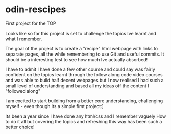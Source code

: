 # odin-rescipes

First project for the TOP

Looks like so far this project is set to challenge the topics Ive learnt and what I remember.

The goal of the project is to create a "recipe" html webpage with links to separate pages, all the while remembering to use Git and useful commits. It should be a interesting test to see how much Ive actually absorbed!

I have to admit I have done a few other course and could say was fairly confident on the topics learnt through the follow along code video courses and was able to build half decent webpages but I now realised I had such a small level of understanding and based all my ideas off the content I "followed along"

I am excited to start building from a better core understanding, challenging myself - even though its a simple first project:]

Its been a year since I have done any html/css and I remember vaguely How to do it all but covering the topics and refreshing this way has been such a better choice!
